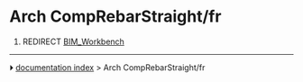 # Arch CompRebarStraight/fr
1.  REDIRECT [BIM_Workbench](BIM_Workbench.md)



---
⏵ [documentation index](../README.md) > Arch CompRebarStraight/fr
